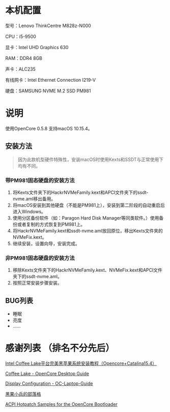 # 本机配置
型号：Lenovo ThinkCentre M828z-N000

CPU：i5-9500

显卡：Intel UHD Graphics 630

RAM：DDR4 8GB

声卡：ALC235

有线网卡：Intel Ethernet Connection I219-V

硬盘：SAMSUNG NVME M.2 SSD PM981

# 说明

使用OpenCore 0.5.8 支持macOS 10.15.4。

## 安装方法
> 因为此款机型硬件特殊性，安装macOS时使用Kexts和SSDT与正常使用下均有不同。

### 带PM981固态硬盘的安装方法

1. 将Kexts文件夹下的HackrNVMeFamily.kext和APCI文件夹下的ssdt-nvme.aml移出备用。
2. 将macOS安装到其他硬盘（不能是PM981上），安装到第二阶段的自动重启后进入Windows。
3. 使用分区备份软件（如：Paragon Hard Disk Manager等同类软件。）使用备份或者复制的方式恢复到PM981上。
4. 将HackrNVMeFamily.kext和ssdt-nvme.aml放回原位，移出Kexts文件夹的NVMeFix.kext。
5. 继续安装，设置向导，安装完成。

### 非PM981固态硬盘的安装方法
1. 移除Kexts文件夹下的HackrNVMeFamily.kext、NVMeFix.kext和APCI文件夹下的ssdt-nvme.aml。
2. 按照正常安装步骤安装。

## BUG列表
- 睡眠
- 亮度
- ......

# 感谢列表 （排名不分先后）
[Intel Coffee Lake平台完美黑苹果系统安装教程（Opencore+Catalina15.4）](https://www.bilibili.com/video/BV1hA411t7dr "Intel Coffee Lake平台完美黑苹果系统安装教程（Opencore+Catalina15.4）")

[Coffee Lake - OpenCore Desktop Guide](https://dortania.github.io/OpenCore-Desktop-Guide/config.plist/coffee-lake.html "OpenCore Desktop Guide - Coffee Lake")

[Display Configuration - OC-Laptop-Guide](https://1revenger1.gitbook.io/laptop-guide/prepare-install-macos/display-configuration#igpu-patching "Display Configuration - OC-Laptop-Guide")

[黑果小兵的部落格](https://blog.daliansky.net/ "黑果小兵的部落格")

[ACPI Hotpatch Samples for the OpenCore Bootloader](https://github.com/daliansky/OC-little "ACPI Hotpatch Samples for the OpenCore Bootloader")
